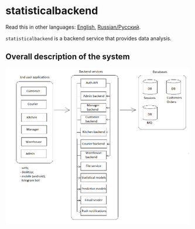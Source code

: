 # statisticalbackend

Read this in other languages: [English](statisticalbackend.md), [Russian/Русский](statisticalbackend.ru.md). 

`statisticalbackend` is a backend service that provides data analysis.

## Overall description of the system 

![system_overall](../img/system_overall.png)
